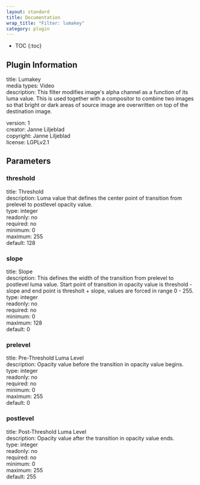 ```yaml
---
layout: standard
title: Documentation
wrap_title: "Filter: lumakey"
category: plugin
---
```

* TOC
{:toc}

## Plugin Information

title: Lumakey  
media types:
Video  
description: This filter modifies image&#39;s alpha channel as a function of its luma value.
This is used together with a compositor to combine two images so that bright or dark areas of source image are overwritten on top of the destination image.
  
version: 1  
creator: Janne Liljeblad  
copyright: Janne Liljeblad  
license: LGPLv2.1  

## Parameters

### threshold

title: Threshold    
description:
Luma value that defines the center point of transition from prelevel to postlevel opacity value.  
type: integer  
readonly: no  
required: no  
minimum: 0  
maximum: 255  
default: 128  

### slope

title: Slope    
description:
This defines the width of the transition from prelevel to postlevel luma value. Start point of transition in opacity value is threshold - slope and end point is thresholt + slope, values are forced in range 0 - 255.  
type: integer  
readonly: no  
required: no  
minimum: 0  
maximum: 128  
default: 0  

### prelevel

title: Pre-Threshold Luma Level    
description:
Opacity value before the transition in opacity value begins.  
type: integer  
readonly: no  
required: no  
minimum: 0  
maximum: 255  
default: 0  

### postlevel

title: Post-Threshold Luma Level    
description:
Opacity value after the transition in opacity value ends.  
type: integer  
readonly: no  
required: no  
minimum: 0  
maximum: 255  
default: 255  

